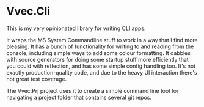 # Vvec.Cli

This is my very opinionated library for writing CLI apps.

It wraps the MS System.Commandline stuff to work in a way that I find more pleasing. It has a bunch of functionality for writing to and reading from the console, including simple ways to add some colour formatting. It dabbles with source generators for doing some startup stuff more efficiently that you could with reflection, and has some simple config handling too. It's not exactly production-quality code, and due to the heavy UI interaction there's not great test coverage.

The Vvec.Prj project uses it to create a simple command line tool for navigating a project folder that contains several git repos.
